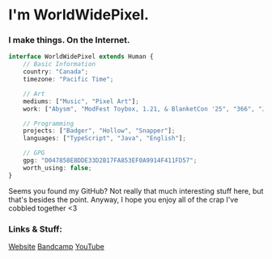 # I'm WorldWidePixel.

### I make things. On the Internet.

```typescript
interface WorldWidePixel extends Human {
    // Basic Information
    country: "Canada";
    timezone: "Pacific Time";

    // Art
    mediums: ["Music", "Pixel Art"];
    work: ["Abysm", "ModFest Toybox, 1.21, & BlanketCon '25", "366", "Joy", "Wildflower"];

    // Programming
    projects: ["Badger", "Hollow", "Snapper"];
    languages: ["TypeScript", "Java", "English"];

    // GPG
    gpg: "D047858E8DDE33D2B17FA853EF0A9914F411FD57";
    worth_using: false;
}
```

Seems you found my GitHub?
Not really that much interesting stuff here, but that's besides the point.
Anyway, I hope you enjoy all of the crap I've cobbled together <3

### Links & Stuff:
[Website](https://worldwidepixel.ca)
[Bandcamp](https://lynndova.bandcamp.com)
[YouTube](https://youtube.com/@lynndova)
